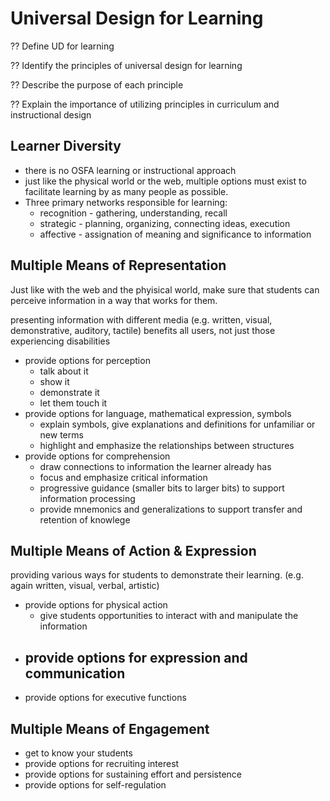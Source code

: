 # Universal Design for Learning

?? Define UD for learning

?? Identify the principles of universal design for learning

?? Describe the purpose of each principle

?? Explain the importance of utilizing principles in curriculum and instructional design

## Learner Diversity

- there is no OSFA learning or instructional approach
- just like the physical world or the web, multiple options must exist to facilitate learning by as many people as possible.
- Three primary networks responsible for learning:
	- recognition - gathering, understanding, recall
	- strategic - planning, organizing, connecting ideas, execution
	- affective - assignation of meaning and significance to information

## Multiple Means of Representation

Just like with the web and the phyisical world, make sure that students can perceive information in a way that works for them.

presenting information with different media (e.g. written, visual, demonstrative, auditory, tactile) benefits all users, not just those experiencing disabilities

- provide options for perception
	- talk about it
	- show it
	- demonstrate it
	- let them touch it
- provide options for language, mathematical expression, symbols
	- explain symbols, give explanations and definitions for unfamiliar or new terms
	- highlight and emphasize the relationships between structures
- provide options for comprehension
	- draw connections to information the learner already has
	- focus and emphasize critical information
	- progressive guidance (smaller bits to larger bits) to support information processing
	- provide mnemonics and generalizations to support transfer and retention of knowlege

## Multiple Means of Action & Expression

providing various ways for students to demonstrate their learning. (e.g. again written, visual, verbal, artistic)

- provide options for physical action
	- give students opportunities to interact with and manipulate the information
- provide options for expression and communication
	- 
- provide options for executive functions

## Multiple Means of Engagement

- get to know your students
- provide options for recruiting interest
- provide options for sustaining effort and persistence
- provide options for self-regulation
